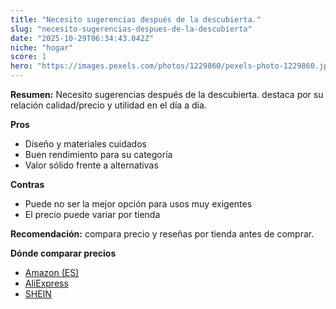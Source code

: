 ```yaml
---
title: "Necesito sugerencias después de la descubierta."
slug: "necesito-sugerencias-despues-de-la-descubierta"
date: "2025-10-29T06:34:43.042Z"
niche: "hogar"
score: 1
hero: "https://images.pexels.com/photos/1229860/pexels-photo-1229860.jpeg?auto=compress&cs=tinysrgb&fit=crop&h=627&w=1200&auto=compress&cs=tinysrgb&w=1200&h=675&fit=crop"
---
```


**Resumen:** Necesito sugerencias después de la descubierta. destaca por su relación calidad/precio y utilidad en el día a día.

**Pros**
- Diseño y materiales cuidados
- Buen rendimiento para su categoría
- Valor sólido frente a alternativas

**Contras**
- Puede no ser la mejor opción para usos muy exigentes
- El precio puede variar por tienda

**Recomendación:** compara precio y reseñas por tienda antes de comprar.

**Dónde comparar precios**
- [Amazon (ES)](https://www.amazon.es/s?k=Necesito%20sugerencias%20despu%C3%A9s%20de%20la%20descubierta.&tag=teknovashop25-21)
- [AliExpress](https://www.aliexpress.com/wholesale?SearchText=Necesito%20sugerencias%20despu%C3%A9s%20de%20la%20descubierta.)
- [SHEIN](https://www.shein.com/pdsearch/Necesito%20sugerencias%20despu%C3%A9s%20de%20la%20descubierta.)